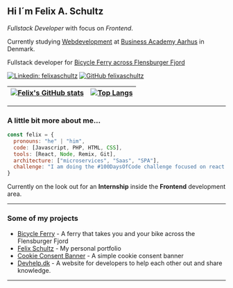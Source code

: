 <h2>Hi I´m Felix A. Schultz</h2>
<p><em>Fullstack Developer</em> with focus on <em>Frontend</em>.</p>
<p>
Currently studying <a href="https://www.eaaa.dk" target="_blank">Webdevelopment</a> at <a href="https://www.eaaa.dk" target="_blank">Business Academy Aarhus</a> in Denmark.
</p>
<p>Fullstack developer for <a href="https://www.bicycleferry.com" target="_blank">Bicycle Ferry across Flensburger Fjord</a></p>

[![Linkedin: felixaschultz](https://img.shields.io/badge/-felixaschultz-blue?style=flat-square&logo=Linkedin&logoColor=white&link=https://www.linkedin.com/in/felix-schultz/)](https://www.linkedin.com/in/felixaschultz/)
[![GitHub felixaschultz](https://img.shields.io/github/followers/felixaschultz?label=follow&style=social)](https://www.github.com/felixaschultz)

| [![Felix's GitHub stats](https://github-readme-stats.vercel.app/api?username=felixaschultz&show_icons=true&theme=tokyonight&hide_border=true)](https://github.com/anuraghazra/github-readme-stats) | [![Top Langs](https://github-readme-stats.vercel.app/api/top-langs/?username=felixaschultz&theme=tokyonight&hide_border=true)](https://github.com/anuraghazra/github-readme-stats) |
|---|---|

---

### A little bit more about me...

```javascript
const felix = {
  pronouns: "he" | "him",
  code: [Javascript, PHP, HTML, CSS],
  tools: [React, Node, Remix, Git],
  architecture: ["microservices", "Saas", "SPA"],
  challenge: "I am doing the #100DaysOfCode challenge focused on react and typescript"
}
```
Currently on the look out for an <b>Internship</b> inside the <b>Frontend</b> development area.

---

### Some of my projects

- [Bicycle Ferry](https://www.bicycleferry.com) - A ferry that takes you and your bike across the Flensburger Fjord
- [Felix Schultz](https://www.felix-schultz.net) - My personal portfolio
- [Cookie Consent Banner](https://github.com/felixaschultz/intastellar-gdpr-cookiebanner) - A simple cookie consent banner
- [Devhelp.dk](https://www.devhelp.dk) - A website for developers to help each other out and share knowledge.

---
